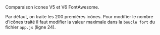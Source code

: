 Comparaison icones V5 et V6 FontAwesome.


Par défaut, on traite les 200 premières icônes.
Pour modifier le nombre d'icônes traité il faut modifier la valeur maximale dans la `boucle fort` du fichier `app.js` (ligne 24).